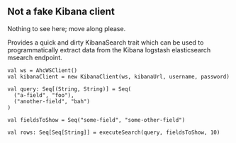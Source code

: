 ## Not a fake Kibana client

Nothing to see here; move along please.

Provides a quick and dirty KibanaSearch trait which can be used to programmatically extract data from the Kibana logstash elasticsearch msearch endpoint.

```
val ws = AhcWSClient()
val kibanaClient = new KibanaClient(ws, kibanaUrl, username, password)

val query: Seq[(String, String)] = Seq(
  ("a-field", "foo"),
  ("another-field", "bah")
)

val fieldsToShow = Seq("some-field", "some-other-field")

val rows: Seq[Seq[String]] = executeSearch(query, fieldsToShow, 10)
```
